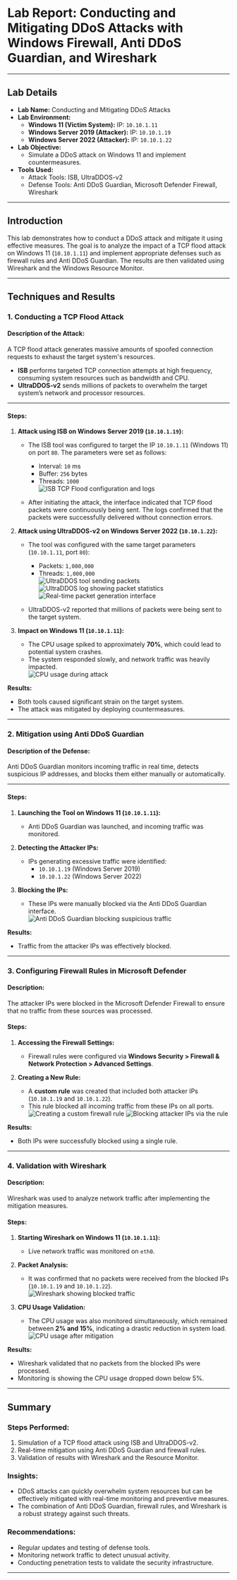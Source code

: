 # **Lab Report: Conducting and Mitigating DDoS Attacks with Windows Firewall, Anti DDoS Guardian, and Wireshark**

---

## **Lab Details**

- **Lab Name:** Conducting and Mitigating DDoS Attacks  
- **Lab Environment:**  
  - **Windows 11 (Victim System):** IP: `10.10.1.11`  
  - **Windows Server 2019 (Attacker):** IP: `10.10.1.19`  
  - **Windows Server 2022 (Attacker):** IP: `10.10.1.22`  
- **Lab Objective:**  
  - Simulate a DDoS attack on Windows 11 and implement countermeasures.  
- **Tools Used:**  
  - Attack Tools: ISB, UltraDDOS-v2  
  - Defense Tools: Anti DDoS Guardian, Microsoft Defender Firewall, Wireshark  

---

## **Introduction**

This lab demonstrates how to conduct a DDoS attack and mitigate it using effective measures. The goal is to analyze the impact of a TCP flood attack on Windows 11 (`10.10.1.11`) and implement appropriate defenses such as firewall rules and Anti DDoS Guardian. The results are then validated using Wireshark and the Windows Resource Monitor.

---

## **Techniques and Results**

### **1. Conducting a TCP Flood Attack**

#### **Description of the Attack:**
A TCP flood attack generates massive amounts of spoofed connection requests to exhaust the target system's resources.  
- **ISB** performs targeted TCP connection attempts at high frequency, consuming system resources such as bandwidth and CPU.  
- **UltraDDOS-v2** sends millions of packets to overwhelm the target system’s network and processor resources.

---

#### **Steps:**

1. **Attack using ISB on Windows Server 2019 (`10.10.1.19`):**  
   - The ISB tool was configured to target the IP `10.10.1.11` (Windows 11) on port `80`. The parameters were set as follows:  
     - Interval: `10` ms  
     - Buffer: `256` bytes  
     - Threads: `1000`  
![ISB TCP Flood configuration and logs](https://i.imgur.com/isvIpYa.png)

   - After initiating the attack, the interface indicated that TCP flood packets were continuously being sent. The logs confirmed that the packets were successfully delivered without connection errors.

2. **Attack using UltraDDOS-v2 on Windows Server 2022 (`10.10.1.22`):**  
   - The tool was configured with the same target parameters (`10.10.1.11`, port `80`):  
     - Packets: `1,000,000`  
     - Threads: `1,000,000`  
![UltraDDOS tool sending packets](https://i.imgur.com/EumWGaa.png)
![UltraDDOS log showing packet statistics](https://i.imgur.com/pFcmrUE.png)
![Real-time packet generation interface](https://i.imgur.com/iAvd6VT.png)

   - UltraDDOS-v2 reported that millions of packets were being sent to the target system.  

3. **Impact on Windows 11 (`10.10.1.11`):**  
   - The CPU usage spiked to approximately **70%**, which could lead to potential system crashes.  
   - The system responded slowly, and network traffic was heavily impacted.  
![CPU usage during attack](https://i.imgur.com/AlaT58a.png)

**Results:**  
- Both tools caused significant strain on the target system.  
- The attack was mitigated by deploying countermeasures.  

---

### **2. Mitigation using Anti DDoS Guardian**

#### **Description of the Defense:**  
Anti DDoS Guardian monitors incoming traffic in real time, detects suspicious IP addresses, and blocks them either manually or automatically.

---

#### **Steps:** 

1. **Launching the Tool on Windows 11 (`10.10.1.11`):**  
   - Anti DDoS Guardian was launched, and incoming traffic was monitored.

2. **Detecting the Attacker IPs:**  
   - IPs generating excessive traffic were identified:  
     - `10.10.1.19` (Windows Server 2019)  
     - `10.10.1.22` (Windows Server 2022)  

3. **Blocking the IPs:**  
   - These IPs were manually blocked via the Anti DDoS Guardian interface.  
![Anti DDoS Guardian blocking suspicious traffic](https://i.imgur.com/xLpWWGN.png)

**Results:**  
- Traffic from the attacker IPs was effectively blocked.  

---

### **3. Configuring Firewall Rules in Microsoft Defender**

#### **Description:**  
The attacker IPs were blocked in the Microsoft Defender Firewall to ensure that no traffic from these sources was processed.

#### **Steps:**
1. **Accessing the Firewall Settings:**  
   - Firewall rules were configured via **Windows Security > Firewall & Network Protection > Advanced Settings**.

2. **Creating a New Rule:**  
   - A **custom rule** was created that included both attacker IPs (`10.10.1.19` and `10.10.1.22`).  
   - This rule blocked all incoming traffic from these IPs on all ports.  
![Creating a custom firewall rule](https://i.imgur.com/wyEsQs5.png)
![Blocking attacker IPs via the rule](https://i.imgur.com/ApV79ax.png)

**Results:**  
- Both IPs were successfully blocked using a single rule.  

---

### **4. Validation with Wireshark**

#### **Description:**  
Wireshark was used to analyze network traffic after implementing the mitigation measures.

#### **Steps:**
1. **Starting Wireshark on Windows 11 (`10.10.1.11`):**  
   - Live network traffic was monitored on `eth0`.  

2. **Packet Analysis:**  
   - It was confirmed that no packets were received from the blocked IPs (`10.10.1.19` and `10.10.1.22`).  
![Wireshark showing blocked traffic](https://i.imgur.com/m3JQ1Yh.png)

3. **CPU Usage Validation:**  
   - The CPU usage was also monitored simultaneously, which remained between **2% and 15%**, indicating a drastic reduction in system load.  
![CPU usage after mitigation](https://i.imgur.com/1KUOA9t.png)

**Results:**  
- Wireshark validated that no packets from the blocked IPs were processed.
- Monitoring is showing the CPU usage dropped down below 5%.

---

## **Summary**

### **Steps Performed:**
1. Simulation of a TCP flood attack using ISB and UltraDDOS-v2.  
2. Real-time mitigation using Anti DDoS Guardian and firewall rules.  
3. Validation of results with Wireshark and the Resource Monitor.  

### **Insights:**
- DDoS attacks can quickly overwhelm system resources but can be effectively mitigated with real-time monitoring and preventive measures.  
- The combination of Anti DDoS Guardian, firewall rules, and Wireshark is a robust strategy against such threats.  

### **Recommendations:**
- Regular updates and testing of defense tools.  
- Monitoring network traffic to detect unusual activity.  
- Conducting penetration tests to validate the security infrastructure.  

---
